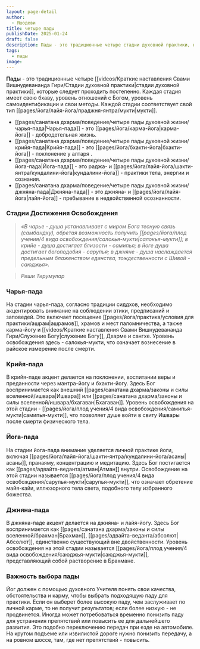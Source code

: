 ```yaml
---
layout: page-detail
author:
  - Яшодеви
title: четыре пады
publishDate: 2025-01-24
draft: false
description: Пады - это традиционные четыре стадии духовной практики, которые следует проходить постепенно. Каждая стадия имеет свою бхаву, уровень отношений с Богом, уровень самоидентификации и свои методы. Каждой стадии соответствует свой тип мукти.
tags:
  - пады
image:
---
```

**Пады** - это традиционные четыре [[videos/Краткие наставления Свами Вишнудевананда Гири/Стадии духовной практики|стадии духовной практики]], которые следует проходить постепенно. Каждая стадия имеет свою бхаву, уровень отношений с Богом, уровень самоидентификации и свои методы. Каждой стадии соответствует свой тип [[pages/йога/лайя-йога/праджня-янтра/мукти|мукти]].

- [[pages/санатана дхарма/поведение/четыре пады духовной жизни/чарья-пада|Чарья-пада]] - это [[pages/йога/карма-йога|карма-йога]] -  добродетельная жизнь.
- [[pages/санатана дхарма/поведение/четыре пады духовной жизни/крийя-пада|Крийя-пада]] - это [[pages/йога/бхакти-йога|бхакти-йога]] - поклонение у алтаря .
- [[pages/санатана дхарма/поведение/четыре пады духовной жизни/йога-пада|Йога-пада]] - это раджа- и [[pages/йога/лайя-йога/шакти-янтра/кундалини-йога|кундалини-йога]] - практики тела, энергии и сознания.
- [[pages/санатана дхарма/поведение/четыре пады духовной жизни/джняна-пада|Джняна-пада]] - это джняна- и [[pages/йога/лайя-йога|лайя-йога]] - пребывание в недвойственной осознанности.

### Стадии Достижения Освобождения

>*«В чарье - душа устанавливает с миром Бога тесную связь (самбандху), обретая возможность получить [[pages/йога/плод учения/4 вида освобождения/салокья-мукти|салокья-мукти]]; в крийе - душа достигает близости - самипья; в йоге душа достигает богоподобия - сарупья; в джняне - душа наслаждается предельным блаженством единства, тождественности с Шивой - саюджья».*  
 
>*Риши Тирумулар*

### Чарья-пада

На стадии чарья-пада, согласно традиции сиддхов, необходимо акцентировать внимание на соблюдении этики, предписаний и заповедей. Это включает посещение [[pages/йога/практика/условия для практики/ашрам|ашрамов]], храмов и мест паломничества, а также карма-йогу и [[videos/Краткие наставления Свами Вишнудевананда Гири/Служение Богу|служение Богу]], Дхарме и сангхе. Уровень освобождения здесь - салокья-мукти, что означает вознесение в райское измерение после смерти.

### Крийя-пада

В крийя-паде акцент делается на поклонении, воспитании веры и преданности через мантра-йогу и бхакти-йогу. Здесь Бог воспринимается как внешний [[pages/санатана дхарма/законы и силы вселенной/ишвара|Ишвара]] или [[pages/санатана дхарма/законы и силы вселенной/ишвара/бхагаван|Бхагаван]]. Уровень освобождения на этой стадии - [[pages/йога/плод учения/4 вида освобождения/самипья-мукти|самипья-мукти]], что позволяет душе войти в свиту Ишвары после смерти физического тела.

### Йога-пада

На стадии йога-пада внимание уделяется личной практике йоги, включая [[pages/йога/лайя-йога/шакти-янтра/кундалини-йога/асаны|асаны]], пранаяму, концентрацию и медитацию. Здесь Бог постигается как [[pages/адвайта-веданта/атман|Атман]] внутри. Освобождение на этой стадии называется [[pages/йога/плод учения/4 вида освобождения/сарупья-мукти|сарупья-мукти]], что означает обретение майя-кайи, иллюзорного тела света, подобного телу избранного божества.

### Джняна-пада

В джняна-паде акцент делается на джняна- и лайя-йогу. Здесь Бог воспринимается как [[pages/санатана дхарма/законы и силы вселенной/брахман|Брахман]], [[pages/адвайта-веданта/абсолют|Абсолют]], единственно существующий вне двойственности. Уровень освобождения на этой стадии называется [[pages/йога/плод учения/4 вида освобождения/саюджья-мукти|саюджья-мукти]], представляющий собой растворение в Брахмане.

### Важность выбора пады

Йог должен с помощью духовного Учителя понять свои качества, обстоятельства и карму, чтобы выбрать подходящую паду для практики. Если он выберет более высокую паду, чем заслуживает по личной карме, то не получит результатов; если более низкую - не продвинется. Иногда может потребоваться временно понизить паду для устранения препятствий или повысить ее для дальнейшего развития. Это подобно переключению передач при езде на автомобиле. На крутом подъеме или извилистой дороге нужно понизить передачу, а на ровном шоссе, там, где нет препятствий - повысить.